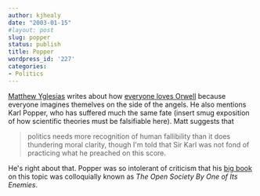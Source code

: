 ```yaml
---
author: kjhealy
date: "2003-01-15"
#layout: post
slug: popper
status: publish
title: Popper
wordpress_id: '227'
categories:
- Politics
---
```


[Matthew Yglesias](http://www.matthewyglesias.com/ "Matthew Yglesias") writes about how [everyone loves Orwell](http://www.matthewyglesias.com/archives/001815.html#001815) because everyone imagines themelves on the side of the angels. He also mentions Karl Popper, who has suffered much the same fate (insert smug exposition of how scientific theories must be falsifiable here). Matt suggests that

> politics needs more recognition of human fallibility than it does thundering moral clarity, though I'm told that Sir Karl was not fond of practicing what he preached on this score.

He's right about that. Popper was so intolerant of criticism that his [big book](http://www.amazon.com/exec/obidos/tg/detail/-/0691019681) on this topic was colloquially known as *The Open Society By One of Its Enemies*.
